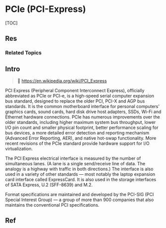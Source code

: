# PCIe (PCI-Express)

[TOC]



## Res
### Related Topics



## Intro
> 🔗 https://en.wikipedia.org/wiki/PCI_Express

PCI Express (Peripheral Component Interconnect Express), officially abbreviated as PCIe or PCI-e, is a high-speed serial computer expansion bus standard, designed to replace the older PCI, PCI-X and AGP bus standards. It is the common motherboard interface for personal computers' graphics cards, sound cards, hard disk drive host adapters, SSDs, Wi-Fi and Ethernet hardware connections. PCIe has numerous improvements over the older standards, including higher maximum system bus throughput, lower I/O pin count and smaller physical footprint, better performance scaling for bus devices, a more detailed error detection and reporting mechanism (Advanced Error Reporting, AER), and native hot-swap functionality. More recent revisions of the PCIe standard provide hardware support for I/O virtualization.

The PCI Express electrical interface is measured by the number of simultaneous lanes. (A lane is a single send/receive line of data. The analogy is a highway with traffic in both directions.) The interface is also used in a variety of other standards — most notably the laptop expansion card interface called ExpressCard. It is also used in the storage interfaces of SATA Express, U.2 (SFF-8639) and M.2.

Format specifications are maintained and developed by the PCI-SIG (PCI Special Interest Group) — a group of more than 900 companies that also maintains the conventional PCI specifications.



## Ref
[PCIe总线协议概述 | CSDN]: http://t.csdnimg.cn/bbx3W
[PECI学习笔记 - Kevin Z的文章 - 知乎]: https://zhuanlan.zhihu.com/p/356581460

[PCIe vs SATA vs USB – 電腦存儲接口說明]: https://hk.unbxtech.com/pcie-sata-usb-interfaces-explained.html

[大带宽、高速率接口对比---USB、PCIE、SATA、HDMI和以太网等接口 | CSDN]: http://t.csdnimg.cn/ZzIU0
